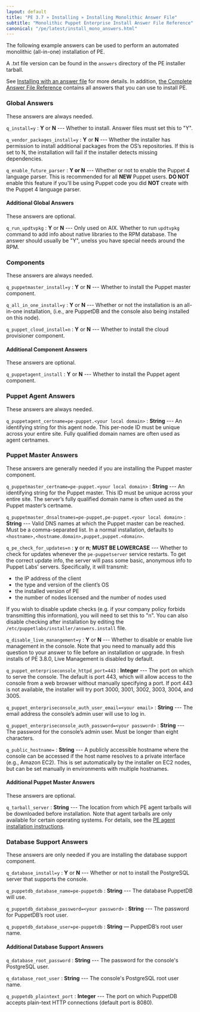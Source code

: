```yaml
---
layout: default
title: "PE 3.7 » Installing » Installing Monolithic Answer File"
subtitle: "Monolithic Puppet Enterprise Install Answer File Reference"
canonical: "/pe/latest/install_mono_answers.html"
---
```


The following example answers can be used to perform an automated monolithic (all-in-one) installation of PE. 

A .txt file version can be found in the `answers` directory of the PE installer tarball.

See [Installing with an answer file](./install_automated.html) for more details. In addition, [the Complete Answer File Reference](./install_complete_answer_file_reference.html) contains all answers that you can use to install PE.

### Global Answers

These answers are always needed.

`q_install=y`
: **Y** or **N** --- Whether to install. Answer files must set this to "Y".

`q_vendor_packages_install=y`
: **Y** or **N** --- Whether the installer has permission to install additional packages from the OS’s repositories. If this is set to N, the installation will fail if the installer detects missing dependencies.

`q_enable_future_parser`
: **Y or N** --- Whether or not to enable the Puppet 4 language parser. This is recommended for all **NEW** Puppet users. **DO NOT** enable this feature if you'll be using Puppet code you did **NOT** create with the Puppet 4 language parser. 

#### Additional Global Answers

These answers are optional.

`q_run_updtvpkg`
: **Y** or **N** --- Only used on AIX. Whether to run `updtvpkg` command to add info about native libraries to the RPM database. The answer should usually be "Y", unelss you have special needs around the RPM.

### Components

These answers are always needed.

`q_puppetmaster_install=y`
: **Y** or **N** --- Whether to install the Puppet master component.

`q_all_in_one_install=y`
: **Y** or **N** --- Whether or not the installation is an all-in-one installation, (i.e., are PuppetDB and the console also being installed on this node). 

`q_puppet_cloud_install=n`
: **Y** or **N** --- Whether to install the cloud provisioner component.

#### Additional Component Answers

These answers are optional.

`q_puppetagent_install`
: **Y** or **N** --- Whether to install the Puppet agent component.

### Puppet Agent Answers

These answers are always needed.

`q_puppetagent_certname=pe-puppet.<your local domain>`
: **String** --- An identifying string for this agent node. This per-node ID must be unique across your entire site. Fully qualified domain names are often used as agent certnames.

### Puppet Master Answers

These answers are generally needed if you are installing the Puppet master component.

`q_puppetmaster_certname=pe-puppet.<your local domain>`
: **String** --- An identifying string for the Puppet master. This ID must be unique across your entire site. The server’s fully qualified domain name is often used as the Puppet master’s certname.

`q_puppetmaster_dnsaltnames=pe-puppet,pe-puppet.<your local domain>`
: **String** --- Valid DNS names at which the Puppet master can be reached. Must be a comma-separated list. In a normal installation, defaults to `<hostname>,<hostname.domain>,puppet,puppet.<domain>`.

`q_pe_check_for_updates=n`
: **y** or **n**; **MUST BE LOWERCASE** --- Whether to check for updates whenever the `pe-puppetserver` service restarts. To get the correct update info, the server will pass some basic, anonymous info to Puppet Labs’ servers. Specifically, it will transmit:

   * the IP address of the client
   * the type and version of the client’s OS
   * the installed version of PE
   * the number of nodes licensed and the number of nodes used

If you wish to disable update checks (e.g. if your company policy forbids transmitting this information), you will need to set this to "n". You can also disable checking after installation by editing the `/etc/puppetlabs/installer/answers.install` file.

`q_disable_live_manangement=y`
: **Y** or **N** --- Whether to disable or enable live management in the console. Note that you need to manually add this question to your answer to file before an installation or upgrade. In fresh installs of PE 3.8.0, Live Management is disabled by default.

`q_puppet_enterpriseconsole_httpd_port=443`
: **Integer** --- The port on which to serve the console. The default is port 443, which will allow access to the console from a web browser without manually specifying a port. If port 443 is not available, the installer will try port 3000, 3001, 3002, 3003, 3004, and 3005.

`q_puppet_enterpriseconsole_auth_user_email=<your email>`
: **String** --- The email address the console’s admin user will use to log in.

`q_puppet_enterpriseconsole_auth_password=<your password>`
: **String** --- The password for the console’s admin user. Must be longer than eight characters.

`q_public_hostname=`
: **String** --- A publicly accessible hostname where the console can be accessed if the host name resolves to a private interface (e.g., Amazon EC2). This is set automatically by the installer on EC2 nodes, but can be set manually in environments with multiple hostnames.

#### Additional Puppet Master Answers

These answers are optional.

`q_tarball_server`
: **String** --- The location from which PE agent tarballs will be downloaded before installation. Note that agent tarballs are only available for certain operating systems. For details, see the [PE agent installation instructions](./install_agents.html).

### Database Support Answers

These answers are only needed if you are installing the database support component.

`q_database_install=y`
: **Y** or **N** --- Whether or not to install the PostgreSQL server that supports the console.

`q_puppetdb_database_name=pe-puppetdb`
: **String** --- The database PuppetDB will use.

`q_puppetdb_database_password=<your password>`
: **String** --- The password for PuppetDB’s root user.

`q_puppetdb_database_user=pe-puppetdb`
: **String** — PuppetDB’s root user name.

#### Additional Database Support Answers

`q_database_root_password`
: **String** --- The password for the console's PostgreSQL user.

`q_database_root_user`
: **String** --- The console's PostgreSQL root user name.

`q_puppetdb_plaintext_port`
: **Integer** --- The port on which PuppetDB accepts plain-text HTTP connections (default port is 8080).



